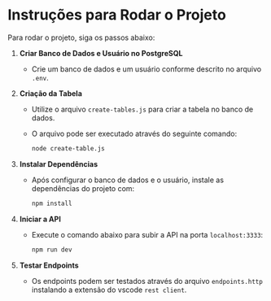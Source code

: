 # Instruções para Rodar o Projeto

Para rodar o projeto, siga os passos abaixo:

1. **Criar Banco de Dados e Usuário no PostgreSQL**
   - Crie um banco de dados e um usuário conforme descrito no arquivo `.env`.

2. **Criação da Tabela**
   - Utilize o arquivo `create-tables.js` para criar a tabela no banco de dados.
   - O arquivo pode ser executado através do seguinte comando:

     ```bash
     node create-table.js
     ```

3. **Instalar Dependências**
   - Após configurar o banco de dados e o usuário, instale as dependências do projeto com:

     ```bash
     npm install
     ```

4. **Iniciar a API**
   - Execute o comando abaixo para subir a API na porta `localhost:3333`:

     ```bash
     npm run dev
     ```

5. **Testar Endpoints**
   - Os endpoints podem ser testados através do arquivo `endpoints.http` instalando a extensão do vscode `rest client`.
